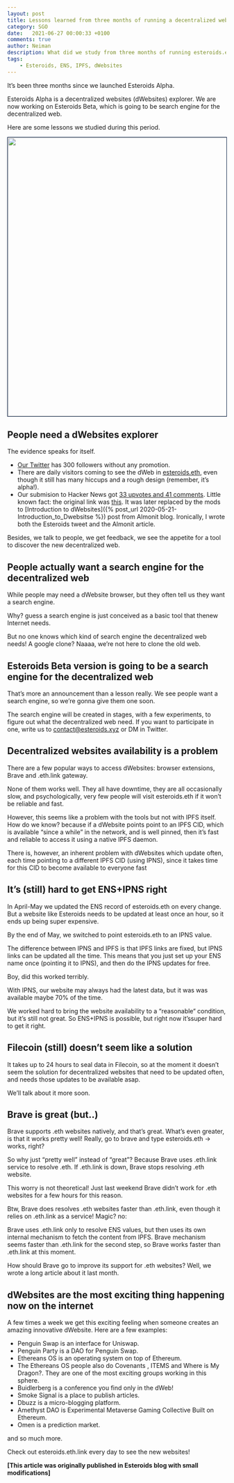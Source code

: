 ```yaml
---
layout: post
title: Lessons learned from three months of running a decentralized website
category: SGO
date:   2021-06-27 00:00:33 +0100
comments: true
author: Neiman
description: What did we study from three months of running esteroids.eth?
tags:
    - Esteroids, ENS, IPFS, dWebsites
---
```

It’s been three months since we launched Esteroids Alpha.

Esteroids Alpha is a decentralized websites (dWebsites) explorer. We are now working on Esteroids Beta, which is going to be search engine for the decentralized web.

Here are some lessons we studied during this period.

<img style="width: 640px; border:1px solid #021a40;" src="{{ site.baseurl }}/resources/images/lessons-3-months-running-dwebsite/cover.png">


## People need a dWebsites explorer

The evidence speaks for itself.

- [Our Twitter](https://twitter.com/e_steroids) has 300 followers without any promotion.
- There are daily visitors coming to see the dWeb in [esteroids.eth](https://esteroids.eth.limo/#/), even though it still has many hiccups and a rough design (remember, it’s alpha!).
- Our submision to Hacker News got [33 upvotes and 41 comments](https://news.ycombinator.com/item?id=27551619#27552409). Little known fact: the original link was [this](https://twitter.com/e_steroids/status/1405914760017756164). It was later replaced by the mods to  [Introduction to dWebsites]({% post_url 2020-05-21-Introduction_to_Dwebsitse %}) post from Almonit blog. Ironically, I wrote both the Esteroids tweet and the Almonit article.

Besides, we talk to people, we get feedback, we see the appetite for a tool to discover the new decentralized web.

## People actually want a search engine for the decentralized web
While people may need a dWebsite browser, but they often tell us they want a search engine.

Why? guess a search engine is just conceived as a basic tool that thenew Internet needs.

But no one knows which kind of search engine the decentralized web needs! A google clone? Naaaa, we’re not here to clone the old web.

## Esteroids Beta version is going to be a search engine for the decentralized web

That’s more an announcement than a lesson really. We see people want a search engine, so we’re gonna give them one soon.

The search engine will be created in stages, with a few experiments, to figure out what the decentralized web need. If you want to participate in one, write us to contact@esteroids.xyz or DM in Twitter.

## Decentralized websites availability is a problem
There are a few popular ways to access dWebsites: browser extensions, Brave and .eth.link gateway.

None of them works well. They all have downtime, they are all occasionally slow, and psychologically, very few people will visit esteroids.eth if it won’t be reliable and fast.

However, this seems like a problem with the tools but not with IPFS itself. How do we know? because if a dWebsite points point to an IPFS CID, which is available “since a while” in the network, and is well pinned, then it’s fast and reliable to access it using a native IPFS daemon.

There is, however, an inherent problem with dWebsites which update often, each time pointing to a different IPFS CID (using IPNS), since it takes time for this CID to become available to everyone fast

## It’s (still) hard to get ENS+IPNS right
In April-May we updated the ENS record of esteroids.eth on every change. But a website like Esteroids needs to be updated at least once an hour, so it ends up being super expensive.

By the end of May, we switched to point esteroids.eth to an IPNS value.

The difference between IPNS and IPFS is that IPFS links are fixed, but IPNS links can be updated all the time. This means that you just set up your ENS name once (pointing it to IPNS), and then do the IPNS updates for free.

Boy, did this worked terribly.

With IPNS, our website may always had the latest data, but it was was available maybe 70% of the time.

We worked hard to bring the website availability to a “reasonable“ condition, but it’s still not great. So ENS+IPNS is possible, but right now it’ssuper hard to get it right.

## Filecoin (still) doesn’t seem like a solution
It takes up to 24 hours to seal data in Filecoin, so at the moment it doesn’t seem the solution for decentralized websites that need to be updated often, and needs those updates to be available asap.

We’ll talk about it more soon.

## Brave is great (but..)
Brave supports .eth websites natively, and that’s great. What’s even greater, is that it works pretty well! Really, go to brave and type esteroids.eth → works, right?

So why just “pretty well” instead of “great”? Because Brave uses .eth.link service to resolve .eth. If .eth.link is down, Brave stops resolving .eth website.

This worry is not theoretical! Just last weekend Brave didn’t work for .eth websites for a few hours for this reason.

Btw, Brave does resolves .eth websites faster than .eth.link, even though it relies on .eth.link as a service! Magic? no:

Brave uses .eth.link only to resolve ENS values, but then uses its own internal mechanism to fetch the content from IPFS. Brave mechanism seems faster than .eth.link for the second step, so Brave works faster than .eth.link at this moment.

How should Brave go to improve its support for .eth websites? Well, we wrote a long article about it last month.

## dWebsites are the most exciting thing happening now on the internet
A few times a week we get this exciting feeling when someone creates an amazing innovative dWebsite. Here are a few examples:

- Penguin Swap is an interface for Uniswap.
- Penguin Party is a DAO for Penguin Swap.
- Ethereans OS is an operating system on top of Ethereum.
- The Ethereans OS people also do Covenants , ITEMS and Where is My Dragon?. They are one of the most exciting groups working in this sphere.
- Buidlerberg is a conference you find only in the dWeb!
- Smoke Signal is a place to publish articles.
- Dbuzz is a micro-blogging platform.
- Amethyst DAO is Experimental Metaverse Gaming Collective Built on Ethereum.
- Omen is a prediction market.

and so much more.

Check out esteroids.eth.link every day to see the new websites!

**[This article was originally published in Esteroids blog with small modifications]**